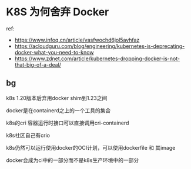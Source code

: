 # K8S 为何舍弃 Docker

ref: 
- https://www.infoq.cn/article/vasfwochd6jol5avhfaz
- https://acloudguru.com/blog/engineering/kubernetes-is-deprecating-docker-what-you-need-to-know
- https://www.zdnet.com/article/kubernetes-dropping-docker-is-not-that-big-of-a-deal/

## bg

k8s 1.20版本后弃用docker shim到1.23之间

docker是在containerd之上的一个工具的集合

k8s的cri 容器运行时接口可以直接调用cri-containerd

k8s社区自己有crio

k8s仍然可以运行使用docker的OCI计划，可以使用dockerfile 和 其image

docker会成为ci中的一部分而不是k8s生产环境中的一部分